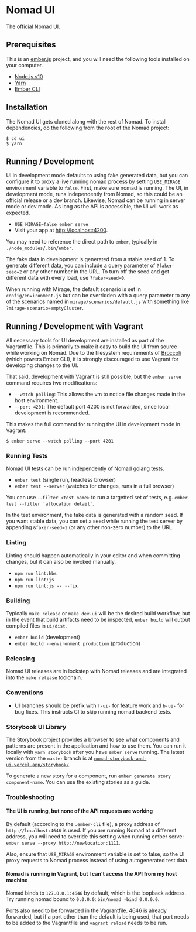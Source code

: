 # Nomad UI

The official Nomad UI.

## Prerequisites

This is an [ember.js](https://emberjs.com/) project, and you will need the following tools installed on your computer.

* [Node.js v10](https://nodejs.org/)
* [Yarn](https://yarnpkg.com)
* [Ember CLI](https://ember-cli.com/)

## Installation

The Nomad UI gets cloned along with the rest of Nomad. To install dependencies, do the following from the root of the Nomad project:

```
$ cd ui
$ yarn
```

## Running / Development

UI in development mode defaults to using fake generated data, but you can configure it to proxy a live running nomad process by setting `USE_MIRAGE` environment variable to `false`.  First, make sure nomad is running. The UI, in development mode, runs independently from Nomad, so this could be an official release or a dev branch. Likewise, Nomad can be running in server mode or dev mode. As long as the API is accessible, the UI will work as expected.

* `USE_MIRAGE=false ember serve`
* Visit your app at [http://localhost:4200](http://localhost:4200).

You may need to reference the direct path to `ember`, typically in `./node_modules/.bin/ember`.

The fake data in development is generated from a stable seed of 1. To generate different data, you can include a query parameter of `?faker-seed=2` or any other number in the URL. To turn off the seed and get different data with every load, use `?faker=seed=0`.

When running with Mirage, the default scenario is set in `config/environment.js` but can be overridden with a query parameter to any of the scenarios named in `mirage/scenarios/default.js` with something like `?mirage-scenario=emptyCluster`.

## Running / Development with Vagrant

All necessary tools for UI development are installed as part of the Vagrantfile. This is primarily to make it easy to build the UI from source while working on Nomad. Due to the filesystem requirements of [Broccoli](http://broccolijs.com/) (which powers Ember CLI), it is strongly discouraged to use Vagrant for developing changes to the UI.

That said, development with Vagrant is still possible, but the `ember serve` command requires two modifications:

* `--watch polling`: This allows the vm to notice file changes made in the host environment.
* `--port 4201`: The default port 4200 is not forwarded, since local development is recommended.

This makes the full command for running the UI in development mode in Vagrant:

```
$ ember serve --watch polling --port 4201
```

### Running Tests

Nomad UI tests can be run independently of Nomad golang tests.

* `ember test` (single run, headless browser)
* `ember test --server` (watches for changes, runs in a full browser)

You can use `--filter <test name>` to run a targetted set of tests, e.g. `ember test --filter 'allocation detail'`.

In the test environment, the fake data is generated with a random seed. If you want stable data, you can set a seed while running the test server by appending `&faker-seed=1` (or any other non-zero number) to the URL.

### Linting

Linting should happen automatically in your editor and when committing changes, but it can also be invoked manually.

* `npm run lint:hbs`
* `npm run lint:js`
* `npm run lint:js -- --fix`

### Building

Typically `make release` or `make dev-ui` will be the desired build workflow, but in the event that build artifacts need to be inspected, `ember build` will output compiled files in `ui/dist`.

* `ember build` (development)
* `ember build --environment production` (production)

### Releasing

Nomad UI releases are in lockstep with Nomad releases and are integrated into the `make release` toolchain.

### Conventions

* UI branches should be prefix with `f-ui-` for feature work and `b-ui-` for bug fixes.  This instructs CI to skip running nomad backend tests.

### Storybook UI Library

The Storybook project provides a browser to see what components and patterns are present in the application and how to use them. You can run it locally with `yarn storybook` after you have `ember serve` running. The latest version from the `master` branch is at [`nomad-storybook-and-ui.vercel.app/storybook/`](https://nomad-storybook-and-ui.vercel.app/storybook/).

To generate a new story for a component, run `ember generate story component-name`. You can use the existing stories as a guide.

### Troubleshooting

#### The UI is running, but none of the API requests are working

By default (according to the `.ember-cli` file), a proxy address of `http://localhost:4646` is used. If you are running Nomad at a different address, you will need to override this setting when running ember serve: `ember serve --proxy http://newlocation:1111`.

Also, ensure that `USE_MIRAGE` environment variable is set to false, so the UI proxy requests to Nomad process instead of using autogenerated test data.

#### Nomad is running in Vagrant, but I can't access the API from my host machine

Nomad binds to `127.0.0.1:4646` by default, which is the loopback address. Try running nomad bound to `0.0.0.0`: `bin/nomad -bind 0.0.0.0`.

Ports also need to be forwarded in the Vagrantfile. 4646 is already forwarded, but if a port other than the default is being used, that port needs to be added to the Vagrantfile and `vagrant reload` needs to be run.
